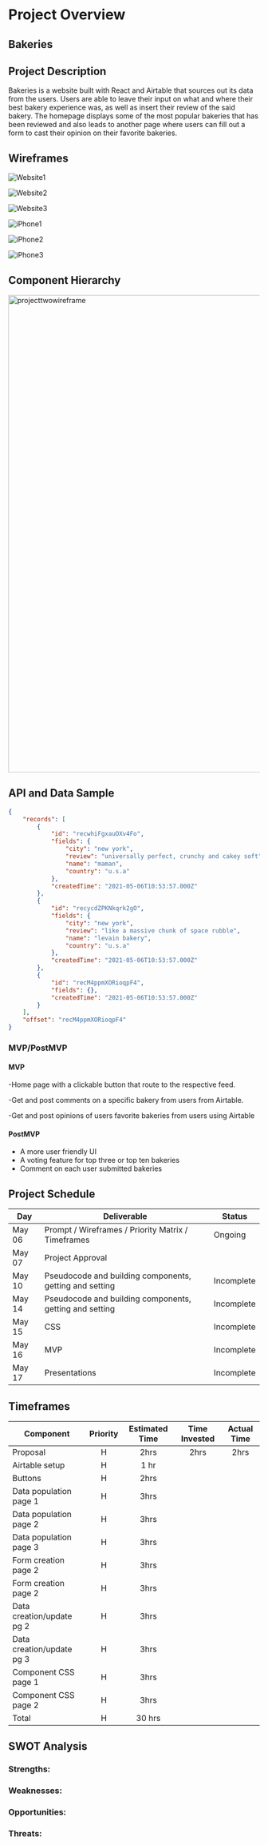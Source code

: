 # Project Overview

## Bakeries



## Project Description

Bakeries is a website built with React and Airtable that sources out its data from the users. Users are able to leave their input on what and where their best bakery experience was, as well as insert their review of the said bakery. The homepage displays some of the most popular bakeries that has been reviewed and also leads to another page where users can fill out a form to cast their opinion on their favorite bakeries.

## Wireframes

![Website1](https://user-images.githubusercontent.com/80069382/117472034-76b31d00-af26-11eb-8b54-a245466c2279.png)

![Website2](https://user-images.githubusercontent.com/80069382/117472076-83d00c00-af26-11eb-83f0-d6c6fa2d562d.png)

![Website3](https://user-images.githubusercontent.com/80069382/117472128-91859180-af26-11eb-8a88-de67b461877a.png)

![iPhone1](https://user-images.githubusercontent.com/80069382/117472140-95b1af00-af26-11eb-8001-ca1469e80cc6.png)

![iPhone2](https://user-images.githubusercontent.com/80069382/117472161-99ddcc80-af26-11eb-8404-90a21633fc13.png)

![iPhone3](https://user-images.githubusercontent.com/80069382/117472188-9fd3ad80-af26-11eb-8973-c3195fbbd234.png)




## Component Hierarchy

<img width="955" alt="projecttwowireframe" src="https://user-images.githubusercontent.com/80069382/117487498-298c7680-af39-11eb-8f1e-7d308928732f.png">




## API and Data Sample



```json
{
    "records": [
        {
            "id": "recwhiFgxauOXv4Fo",
            "fields": {
                "city": "new york",
                "review": "universally perfect, crunchy and cakey soft",
                "name": "maman",
                "country": "u.s.a"
            },
            "createdTime": "2021-05-06T10:53:57.000Z"
        },
        {
            "id": "recycdZPKNkqrk2gO",
            "fields": {
                "city": "new york",
                "review": "like a massive chunk of space rubble",
                "name": "levain bakery",
                "country": "u.s.a"
            },
            "createdTime": "2021-05-06T10:53:57.000Z"
        },
        {
            "id": "recM4ppmXORioqpF4",
            "fields": {},
            "createdTime": "2021-05-06T10:53:57.000Z"
        }
    ],
    "offset": "recM4ppmXORioqpF4"
}
```

### MVP/PostMVP


#### MVP 

-Home page with a clickable button that route to the respective feed.

-Get and post comments on a specific bakery from users from Airtable.

-Get and post opinions of users favorite bakeries from users using Airtable




#### PostMVP  

- A more user friendly UI 
- A voting feature for top three or top ten bakeries
- Comment on each user submitted bakeries

## Project Schedule


|  Day | Deliverable | Status
|---|---| ---|
|May 06| Prompt / Wireframes / Priority Matrix / Timeframes | Ongoing
|May 07| Project Approval | 
|May 10| Pseudocode and building components, getting and setting| Incomplete
|May 14| Pseudocode and building components, getting and setting | Incomplete
|May 15| CSS  | Incomplete
|May 16| MVP | Incomplete
|May 17| Presentations | Incomplete

## Timeframes



| Component                 | Priority | Estimated Time | Time Invested | Actual Time |
| ------------------------- | :------: | :------------: | :-----------: | :---------: |
| Proposal                  |    H     |      2hrs      |     2hrs      |    2hrs     |
| Airtable setup            |    H     |      1 hr      |               |             |
| Buttons                   |    H     |      2hrs      |               |             |
| Data population page 1    |    H     |      3hrs      |               |             |
| Data population page 2    |    H     |      3hrs      |               |             |
| Data population page 3    |    H     |      3hrs      |               |             |
| Form creation page 2      |    H     |      3hrs      |               |             |
| Form creation page 2      |    H     |      3hrs      |               |             |
| Data creation/update pg 2 |    H     |      3hrs      |               |             |
| Data creation/update pg 3 |    H     |      3hrs      |               |             |
| Component CSS page 1      |    H     |      3hrs      |               |             |
| Component CSS page 2      |    H     |      3hrs      |               |             |
| Total                     |    H     |     30 hrs     |               |             |

## SWOT Analysis

### Strengths:

### Weaknesses:

### Opportunities:

### Threats:

